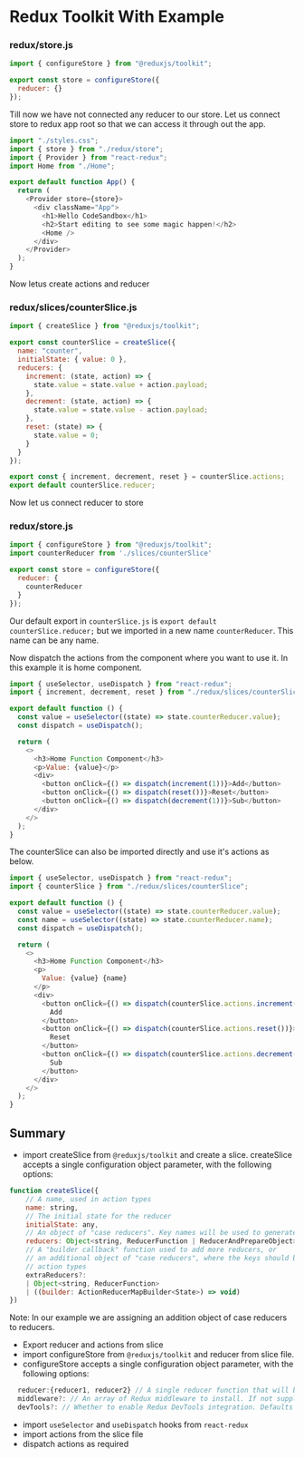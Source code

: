 # Redux Toolkit With Example

### redux/store.js

```js
import { configureStore } from "@reduxjs/toolkit";

export const store = configureStore({
  reducer: {}
});
```

Till now we have not connected any reducer to our store. Let us connect store to redux app root so that we can access it through out the app.

```js
import "./styles.css";
import { store } from "./redux/store";
import { Provider } from "react-redux";
import Home from "./Home";

export default function App() {
  return (
    <Provider store={store}>
      <div className="App">
        <h1>Hello CodeSandbox</h1>
        <h2>Start editing to see some magic happen!</h2>
        <Home />
      </div>
    </Provider>
  );
}
```

Now letus create actions and reducer

### redux/slices/counterSlice.js

```js
import { createSlice } from "@reduxjs/toolkit";

export const counterSlice = createSlice({
  name: "counter",
  initialState: { value: 0 },
  reducers: {
    increment: (state, action) => {
      state.value = state.value + action.payload;
    },
    decrement: (state, action) => {
      state.value = state.value - action.payload;
    },
    reset: (state) => {
      state.value = 0;
    }
  }
});

export const { increment, decrement, reset } = counterSlice.actions;
export default counterSlice.reducer;
```

Now let us connect reducer to store

### redux/store.js

```js
import { configureStore } from "@reduxjs/toolkit";
import counterReducer from './slices/counterSlice'

export const store = configureStore({
  reducer: {
    counterReducer
  }
});
```

Our default export in `counterSlice.js` is `export default counterSlice.reducer;` but we imported in a new name `counterReducer`. This name can be any name.

Now dispatch the actions from the component where you want to use it. In this example it is home component.

```js
import { useSelector, useDispatch } from "react-redux";
import { increment, decrement, reset } from "./redux/slices/counterSlice";

export default function () {
  const value = useSelector((state) => state.counterReducer.value);
  const dispatch = useDispatch();

  return (
    <>
      <h3>Home Function Component</h3>
      <p>Value: {value}</p>
      <div>
        <button onClick={() => dispatch(increment(1))}>Add</button>
        <button onClick={() => dispatch(reset())}>Reset</button>
        <button onClick={() => dispatch(decrement(1))}>Sub</button>
      </div>
    </>
  );
}
```

The counterSlice can also be imported directly and use it's actions as below.

```js
import { useSelector, useDispatch } from "react-redux";
import { counterSlice } from "./redux/slices/counterSlice";

export default function () {
  const value = useSelector((state) => state.counterReducer.value);
  const name = useSelector((state) => state.counterReducer.name);
  const dispatch = useDispatch();

  return (
    <>
      <h3>Home Function Component</h3>
      <p>
        Value: {value} {name}
      </p>
      <div>
        <button onClick={() => dispatch(counterSlice.actions.increment(1))}>
          Add
        </button>
        <button onClick={() => dispatch(counterSlice.actions.reset())}>
          Reset
        </button>
        <button onClick={() => dispatch(counterSlice.actions.decrement(1))}>
          Sub
        </button>
      </div>
    </>
  );
}
```

## Summary 

- import createSlice from `@reduxjs/toolkit` and create a slice. createSlice accepts a single configuration object parameter, with the following options:
```js
function createSlice({
    // A name, used in action types
    name: string,
    // The initial state for the reducer
    initialState: any,
    // An object of "case reducers". Key names will be used to generate actions.
    reducers: Object<string, ReducerFunction | ReducerAndPrepareObject>
    // A "builder callback" function used to add more reducers, or
    // an additional object of "case reducers", where the keys should be other
    // action types
    extraReducers?:
    | Object<string, ReducerFunction>
    | ((builder: ActionReducerMapBuilder<State>) => void)
})
```
Note: In our example we are assigning an addition object of case reducers to reducers.

- Export reducer and actions from slice
- import configureStore from `@reduxjs/toolkit` and reducer from slice file.
- configureStore accepts a single configuration object parameter, with the following options:

```js
  reducer:{reducer1, reducer2} // A single reducer function that will be used as the root reducer,
  middleware?: // An array of Redux middleware to install. If not supplied, defaults to the set of middleware returned by `getDefaultMiddleware()`.
  devTools?: // Whether to enable Redux DevTools integration. Defaults to `true`.
```
- import `useSelector` and `useDispatch` hooks from `react-redux`
- import actions from the slice file
- dispatch actions as required
